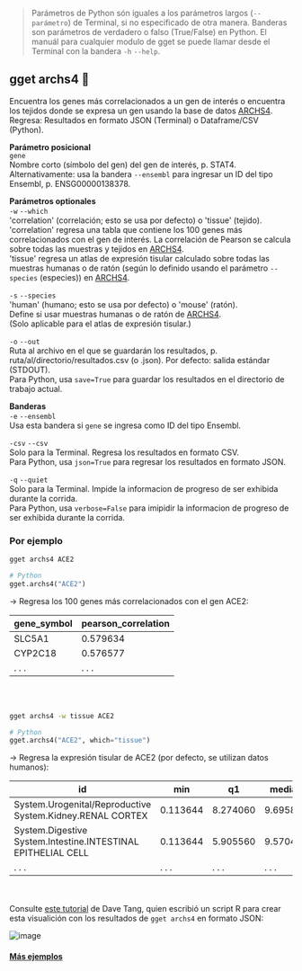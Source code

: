 > Parámetros de Python són iguales a los parámetros largos (`--parámetro`) de Terminal, si no especificado de otra manera. Banderas son parámetros de verdadero o falso (True/False) en Python. El manuál para cualquier modulo de gget se puede llamar desde el Terminal con la bandera `-h` `--help`.  
## gget archs4 🐁
Encuentra los genes más correlacionados a un gen de interés o encuentra los tejidos donde se expresa un gen usando la base de datos [ARCHS4](https://maayanlab.cloud/archs4/).  
Regresa: Resultados en formato JSON (Terminal) o Dataframe/CSV (Python).  

**Parámetro posicional**  
`gene`  
Nombre corto (símbolo del gen) del gen de interés, p. STAT4.  
Alternativamente: usa la bandera `--ensembl` para ingresar un ID del tipo Ensembl, p. ENSG00000138378.  

**Parámetros optionales**  
 `-w` `--which`  
'correlation' (correlación; esto se usa por defecto) o 'tissue' (tejido).  
'correlation' regresa una tabla que contiene los 100 genes más correlacionados con el gen de interés. La correlación de Pearson se calcula sobre todas las muestras y tejidos en [ARCHS4](https://maayanlab.cloud/archs4/).  
'tissue' regresa un atlas de expresión tisular calculado sobre todas las muestras humanas o de ratón (según lo definido usando el parámetro `--species` (especies)) en [ARCHS4](https://maayanlab.cloud/archs4/).  

`-s` `--species`  
'human' (humano; esto se usa por defecto) o 'mouse' (ratón).   
Define si usar muestras humanas o de ratón de [ARCHS4](https://maayanlab.cloud/archs4/).  
(Solo aplicable para el atlas de expresión tisular.)  

`-o` `--out`   
Ruta al archivo en el que se guardarán los resultados, p. ruta/al/directorio/resultados.csv (o .json). Por defecto: salida estándar (STDOUT).  
Para Python, usa `save=True` para guardar los resultados en el directorio de trabajo actual.  
  
**Banderas**   
`-e` `--ensembl`  
Usa esta bandera si `gene` se ingresa como ID del tipo Ensembl.   

`-csv` `--csv`  
Solo para la Terminal. Regresa los resultados en formato CSV.    
Para Python, usa `json=True` para regresar los resultados en formato JSON.    

`-q` `--quiet`   
Solo para la Terminal. Impide la informacion de progreso de ser exhibida durante la corrida.  
Para Python, usa `verbose=False` para imipidir la informacion de progreso de ser exhibida durante la corrida.  
  
  
### Por ejemplo
```bash
gget archs4 ACE2
```
```python
# Python
gget.archs4("ACE2")
```
&rarr; Regresa los 100 genes más correlacionados con el gen ACE2:  

| gene_symbol     | pearson_correlation     |
| -------------- |-------------------------| 
| SLC5A1 | 0.579634 | 	
| CYP2C18 | 0.576577 | 	
| . . . | . . . | 	

<br/><br/>

```bash
gget archs4 -w tissue ACE2
```
```python
# Python
gget.archs4("ACE2", which="tissue")
```
&rarr; Regresa la expresión tisular de ACE2 (por defecto, se utilizan datos humanos):  

| id     | min     | q1 |  median | q3 | max |
| ------ |--------| ------ |--------| ------ |--------| 
| System.Urogenital/Reproductive System.Kidney.RENAL CORTEX | 0.113644 | 8.274060 | 9.695840 | 10.51670 | 11.21970 |
| System.Digestive System.Intestine.INTESTINAL EPITHELIAL CELL | 0.113644 | 	5.905560 | 9.570450 | 13.26470 | 13.83590 | 
| . . . | . . . | . . . | . . . | . . . | . . . |

<br/><br/>
Consulte [este tutorial](https://davetang.org/muse/2023/05/16/check-where-a-gene-is-expressed-from-the-command-line/) de Dave Tang, quien escribió un script R para crear esta visualición con los resultados de `gget archs4` en formato JSON:  

![image](https://github.com/pachterlab/gget/assets/56094636/f2a34a9e-beaa-45a5-a678-d38399dd3017)


#### [Más ejemplos](https://github.com/pachterlab/gget_examples)  
